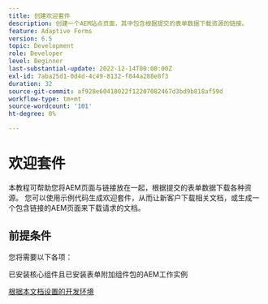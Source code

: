 ```yaml
---
title: 创建欢迎套件
description: 创建一个AEM站点页面，其中包含根据提交的表单数据下载资源的链接。
feature: Adaptive Forms
version: 6.5
topic: Development
role: Developer
level: Beginner
last-substantial-update: 2022-12-14T00:00:00Z
exl-id: 7aba25d1-0d4d-4c49-8132-f844a288e8f3
duration: 32
source-git-commit: af928e60410022f12207082467d3bd9b818af59d
workflow-type: tm+mt
source-wordcount: '101'
ht-degree: 0%

---
```


# 欢迎套件

本教程可帮助您将AEM页面与链接放在一起，根据提交的表单数据下载各种资源。 您可以使用示例代码生成欢迎套件，从而让新客户下载相关文档，或生成一个包含链接的AEM页面来下载请求的文档。

## 前提条件

您将需要以下各项：

已安装核心组件且已安装表单附加组件包的AEM工作实例

[根据本文档设置的开发环境](https://experienceleague.adobe.com/docs/experience-manager-learn/forms/creating-your-first-osgi-bundle/create-your-first-osgi-bundle.html)
